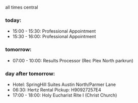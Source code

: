 all times central

### today:

* 15:00 - 15:30: Professional Appointment
* 15:30 - 16:00: Professional Appointment

### tomorrow:

* 07:00 - 10:00: Results Processor (Rec Plex North parkrun)

### day after tomorrow:

* Hotel: SpringHill Suites Austin North/Parmer Lane
* 06:30: Hertz Rental Pickup: H90927257E4
* 17:00 - 18:00: Holy Eucharist Rite I (Christ Church)
